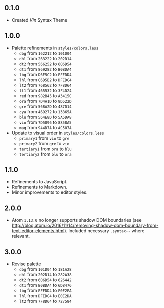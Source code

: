 ## 0.1.0
- Created *Vin* Syntax Theme

## 1.0.0
- Palette refinements in `styles/colors.less`
  - `dbg` from `162212` to `101D04`
  - `dhl` from `263222` to `202D14`
  - `dt2` from `566252` to `606D54`
  - `dt1` from `869282` to `B0BDA4`
  - `lbg` from `D6E5C2` to `EFFDD4`
  - `lhl` from `C6D5B2` to `DFEDC4`
  - `lt2` from `768562` to `7F8D64`
  - `lt1` from `465532` to `3F4D24`
  - `red` from `982B45` to `A3415C`
  - `ora` from `7D4A1D` to `8D522D`
  - `gre` from `568A2D` to `487D14`
  - `cya` from `469272` to `13865A`
  - `blu` from `564E8D` to `5A5DA8`
  - `vio` from `7D5896` to `8858A5`
  - `mag` from `944D7A` to `AC587A`
- Update to visual order in `styles/colors.less`
  - `primary1` from `vio` to `gre`
  - `primary2` from `gre` to `vio`
  - `tertiary1` from `ora` to `blu`
  - `tertiary2` from `blu` to `ora`

## 1.1.0
- Refinements to JavaScript.
- Refinements to Markdown.
- Minor improvements to editor styles.

## 2.0.0
- Atom `1.13.0` no longer supports shadow DOM boundaries (see http://blog.atom.io/2016/11/14/removing-shadow-dom-boundary-from-text-editor-elements.html). Included necessary `.syntax--` where relevant.

## 3.0.0
- Revise palette
  - `dbg` from `101D04` to `181A28`
  - `dhl` from `202D14` to `282A38`
  - `dt2` from `606D54` to `626442`
  - `dt1` from `B0BDA4` to `6D8476`
  - `lbg` from `EFFDD4` to `F0F2EA`
  - `lhl` from `DFEDC4` to `E0E2DA`
  - `lt2` from `7F8D64` to `727584`
